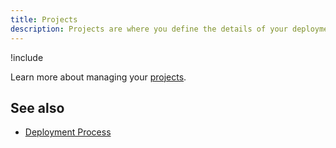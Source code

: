 ```yaml
---
title: Projects
description: Projects are where you define the details of your deployments.
---
```


!include <projects>

Learn more about managing your [projects](/docs/projects/index.md).

## See also

- [Deployment Process](/docs/deployment-process/index.md)
